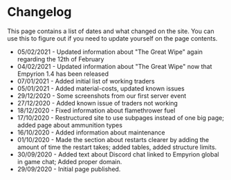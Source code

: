 # Changelog

This page contains a list of dates and what changed on the site. You can use this to figure out if you need to update yourself on the page contents.

* 05/02/2021 - Updated information about "The Great Wipe" again regarding the 12th of February
* 04/02/2021 - Updated information about "The Great Wipe" now that Empyrion 1.4 has been released
* 07/01/2021 - Added initial list of working traders
* 05/01/2021 - Added material-costs, updated known issues
* 29/12/2020 - Some screenshots from our first server event
* 27/12/2020 - Added known issue of traders not working
* 18/12/2020 - Fixed information about flamethrower fuel
* 17/10/2020 - Restructured site to use subpages instead of one big page; added page about ammunition types
* 16/10/2020 - Added information about maintenance
* 01/10/2020 - Made the section about restarts clearer by adding the amount of time the restart takes; added tables, added structure limits.
* 30/09/2020 - Added text about Discord chat linked to Empyrion global in game chat; Added proper domain.
* 29/09/2020 - Initial page published.
